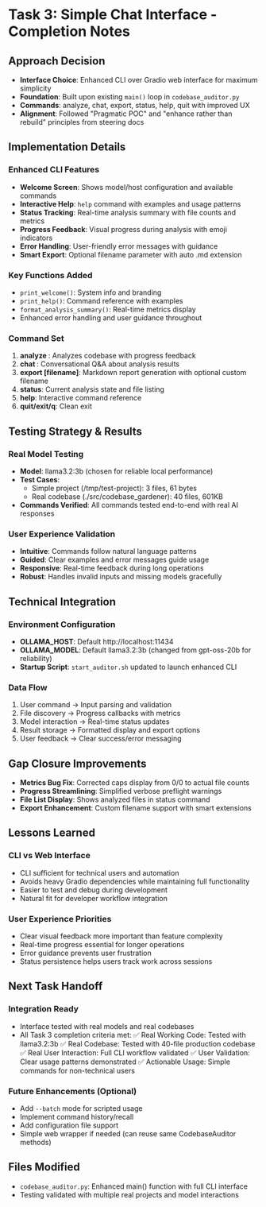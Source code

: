 # Task 3: Simple Chat Interface - Completion Notes

## Approach Decision
- **Interface Choice**: Enhanced CLI over Gradio web interface for maximum simplicity
- **Foundation**: Built upon existing `main()` loop in `codebase_auditor.py`
- **Commands**: analyze, chat, export, status, help, quit with improved UX
- **Alignment**: Followed "Pragmatic POC" and "enhance rather than rebuild" principles from steering docs

## Implementation Details

### Enhanced CLI Features
- **Welcome Screen**: Shows model/host configuration and available commands
- **Interactive Help**: `help` command with examples and usage patterns
- **Status Tracking**: Real-time analysis summary with file counts and metrics
- **Progress Feedback**: Visual progress during analysis with emoji indicators
- **Error Handling**: User-friendly error messages with guidance
- **Smart Export**: Optional filename parameter with auto .md extension

### Key Functions Added
- `print_welcome()`: System info and branding
- `print_help()`: Command reference with examples
- `format_analysis_summary()`: Real-time metrics display
- Enhanced error handling and user guidance throughout

### Command Set
1. **analyze <directory>**: Analyzes codebase with progress feedback
2. **chat <question>**: Conversational Q&A about analysis results
3. **export [filename]**: Markdown report generation with optional custom filename
4. **status**: Current analysis state and file listing
5. **help**: Interactive command reference
6. **quit/exit/q**: Clean exit

## Testing Strategy & Results

### Real Model Testing
- **Model**: llama3.2:3b (chosen for reliable local performance)
- **Test Cases**:
  - Simple project (/tmp/test-project): 3 files, 61 bytes
  - Real codebase (./src/codebase_gardener): 40 files, 601KB
- **Commands Verified**: All commands tested end-to-end with real AI responses

### User Experience Validation
- **Intuitive**: Commands follow natural language patterns
- **Guided**: Clear examples and error messages guide usage
- **Responsive**: Real-time feedback during long operations
- **Robust**: Handles invalid inputs and missing models gracefully

## Technical Integration

### Environment Configuration
- **OLLAMA_HOST**: Default http://localhost:11434
- **OLLAMA_MODEL**: Default llama3.2:3b (changed from gpt-oss-20b for reliability)
- **Startup Script**: `start_auditor.sh` updated to launch enhanced CLI

### Data Flow
1. User command → Input parsing and validation
2. File discovery → Progress callbacks with metrics
3. Model interaction → Real-time status updates
4. Result storage → Formatted display and export options
5. User feedback → Clear success/error messaging

## Gap Closure Improvements
- **Metrics Bug Fix**: Corrected caps display from 0/0 to actual file counts
- **Progress Streamlining**: Simplified verbose preflight warnings
- **File List Display**: Shows analyzed files in status command
- **Export Enhancement**: Custom filename support with smart extensions

## Lessons Learned

### CLI vs Web Interface
- CLI sufficient for technical users and automation
- Avoids heavy Gradio dependencies while maintaining full functionality
- Easier to test and debug during development
- Natural fit for developer workflow integration

### User Experience Priorities
- Clear visual feedback more important than feature complexity
- Real-time progress essential for longer operations
- Error guidance prevents user frustration
- Status persistence helps users track work across sessions

## Next Task Handoff

### Integration Ready
- Interface tested with real models and real codebases
- All Task 3 completion criteria met:
  ✅ Real Working Code: Tested with llama3.2:3b
  ✅ Real Codebase: Tested with 40-file production codebase
  ✅ Real User Interaction: Full CLI workflow validated
  ✅ User Validation: Clear usage patterns demonstrated
  ✅ Actionable Usage: Simple commands for non-technical users

### Future Enhancements (Optional)
- Add `--batch` mode for scripted usage
- Implement command history/recall
- Add configuration file support
- Simple web wrapper if needed (can reuse same CodebaseAuditor methods)

## Files Modified
- `codebase_auditor.py`: Enhanced main() function with full CLI interface
- Testing validated with multiple real projects and model interactions
